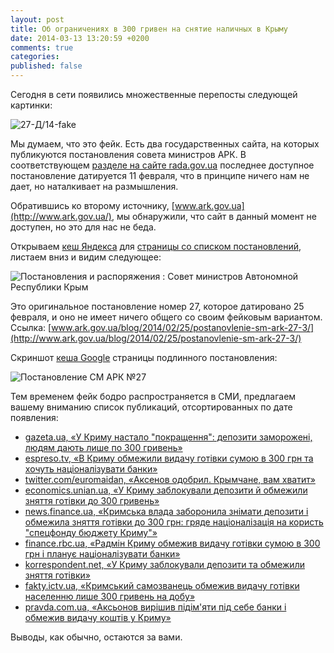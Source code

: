 ```yaml
---
layout: post
title: Об ограничениях в 300 гривен на снятие наличных в Крыму
date: 2014-03-13 13:20:59 +0200
comments: true
categories:
published: false
---
```


Сегодня в сети появились множественные перепосты следующей картинки:

![27-Д/14-fake](http://i.imgur.com/0dtEMNk.jpg)

Мы думаем, что это фейк. Есть два государственных сайта, на которых публикуются постановления совета министров АРК. В соответствующем [разделе на сайте rada.gov.ua](http://zakon4.rada.gov.ua/krym/main/tt1004) последнее доступное постановление датируется 11 февраля, что в принципе ничего нам не дает, но наталкивает на размышления.

Обратившись ко второму источнику, [www.ark.gov.ua](http://www.ark.gov.ua/), мы обнаружили, что сайт в данный момент не доступен, но это для нас не беда.

Открываем [кеш Яндекса](http://hghltd.yandex.net/yandbtm?fmode=inject&url=http%3A%2F%2Fwww.ark.gov.ua%2Fblog%2Fcategory%2Fsmdocs%2F&tld=ua&lang=ru&text=http%3A%2F%2Fwww.ark.gov.ua%2Fblog%2Fcategory%2Fsmdocs%2F&l10n=uk&mime=html&sign=fb79f5aca41b6e5db9c4a2f7979afcce&keyno=0) для [страницы со списком постановлений](http://www.ark.gov.ua/blog/category/smdocs/), листаем вниз и видим следующее:

![Постановления и распоряжения : Совет министров Автономной Республики Крым](http://i.imgur.com/sqz9lhR.jpg)

Это оригинальное постановление номер 27, которое датировано 25 февраля, и оно не имеет ничего общего со своим фейковым вариантом. Ссылка: [www.ark.gov.ua/blog/2014/02/25/postanovlenie-sm-ark-27-3/](http://www.ark.gov.ua/blog/2014/02/25/postanovlenie-sm-ark-27-3/)

Скриншот [кеша Google](http://webcache.googleusercontent.com/search?q=cache:Y8tBfR1Ydg0J:www.ark.gov.ua/blog/2014/02/25/postanovlenie-sm-ark-27-3/+&cd=1&hl=uk&ct=clnk&gl=ua) страницы подлинного постановления:

![Постановление СМ АРК №27](http://i.imgur.com/omgSEt0.jpg)

Тем временем фейк бодро распространяется в СМИ, предлагаем вашему вниманию список публикаций, отсортированных по дате появления:

- [gazeta.ua, «У Криму настало "покращення": депозити заморожені, людям дають лише по 300 гривень»](http://gazeta.ua/articles/economics/_u-krimu-nastalo-pokraschennya-depoziti-zamorozheni-lyudyam-dayut-lishe-po-300-griven/546894)
- [espreso.tv, «В Криму обмежили видачу готівки сумою в 300 грн та хочуть націоналізувати банки»](http://espreso.tv/new/2014/03/13/v_krymu_obmezhyly_vydachu_hotivky_sumoyu_v_300_hrn_ta_zbyrayutsya_nacionalizuvaty_banky)
- [twitter.com/euromaidan, «Аксенов одобрил. Крымчане, вам хватит»](https://twitter.com/euromaidan/status/444039751025172482)
- [economics.unian.ua, «У Криму заблокували депозити й обмежили зняття готівки до 300 гривень»](http://economics.unian.ua/finance/896000-u-krimu-zablokuvali-depoziti-y-obmejili-znyattya-gotivki-do-300-griven.html)
- [news.finance.ua, «Кримська влада заборонила знімати депозити і обмежила зняття готівки до 300 грн: гряде націоналізація на користь "спецфонду бюджету Криму"»](http://news.finance.ua/ua/~/1/2014/03/13/321163)
- [finance.rbc.ua, «Радмін Криму обмежив видачу готівки сумою в 300 грн і планує націоналізувати банки»](http://finance.rbc.ua/ukr/sovmin-kryma-ogranichil-vydachu-nalichnyh-summoy-v-300-grn-i-13032014120600)
- [korrespondent.net, «У Криму заблокували депозити та обмежили зняття готівки»](http://ua.korrespondent.net/business/financial/3318812-u-krymu-zablokuvaly-depozyty-ta-obmezhyly-zniattia-hotivky)
- [fakty.ictv.ua, «Кримський самозванець обмежив видачу готівки населенню лише 300 гривень на добу»](http://fakty.ictv.ua/ua/index/read-news/id/1507731)
- [pravda.com.ua, «Аксьонов вирішив підім'яти під себе банки і обмежив видачу коштів у Криму»](http://www.pravda.com.ua/news/2014/03/13/7018619/)

Выводы, как обычно, остаются за вами.
